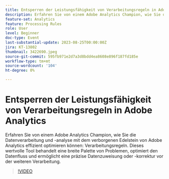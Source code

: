 ```yaml
---
title: Entsperren der Leistungsfähigkeit von Verarbeitungsregeln in Adobe Analytics
description: Erfahren Sie von einem Adobe Analytics Champion, wie Sie die Datenverarbeitung und -analyse mit den verborgenen Edelstein-Verarbeitungsregeln von Adobe Analytics effizient optimieren können. Dieses wertvolle Tool behandelt eine breite Palette von Problemen, optimiert den Datenfluss und ermöglicht eine präzise Datenzuweisung oder -korrektur vor der weiteren Verarbeitung.
feature-set: Analytics
feature: Processing Rules
role: User
level: Beginner
doc-type: Event
last-substantial-update: 2023-08-25T00:00:00Z
jira: KT-13802
thumbnail: 3422690.jpeg
source-git-commit: 595fb971e2d7a3d8bdd4ea8608e896f187fd185e
workflow-type: tm+mt
source-wordcount: '104'
ht-degree: 0%

---
```



# Entsperren der Leistungsfähigkeit von Verarbeitungsregeln in Adobe Analytics

Erfahren Sie von einem Adobe Analytics Champion, wie Sie die Datenverarbeitung und -analyse mit dem verborgenen Edelstein von Adobe Analytics effizient optimieren können: Verarbeitungsregeln. Dieses wertvolle Tool behandelt eine breite Palette von Problemen, optimiert den Datenfluss und ermöglicht eine präzise Datenzuweisung oder -korrektur vor der weiteren Verarbeitung.

>[!VIDEO](https://video.tv.adobe.com/v/3422690/?learn=on)
